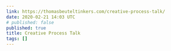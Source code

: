 ```yaml
---
link: https://thomasbeuteltinkers.com/creative-process-talk/
date: 2020-02-21 14:03 UTC
# published: false
published: true
title: Creative Process Talk
tags: []
---
```




